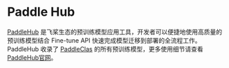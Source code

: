 # Paddle Hub

[PaddleHub](https://github.com/PaddlePaddle/PaddleHub) 是飞桨生态的预训练模型应用工具，开发者可以便捷地使用高质量的预训练模型结合 Fine-tune API 快速完成模型迁移到部署的全流程工作。
PaddleHub 收录了 [PaddleClas](https://github.com/PaddlePaddle/PaddleClas) 的所有预训练模型，更多使用细节请查看 [PaddleHub官网](https://www.paddlepaddle.org.cn/hub)。
